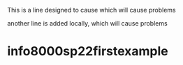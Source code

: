 This is a line designed to cause which will cause problems

another line is added locally, which will cause problems
# info8000sp22firstexample
